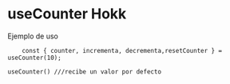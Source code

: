 # useCounter Hokk

Ejemplo de uso
```
    const { counter, incrementa, decrementa,resetCounter } = useCounter(10);

```
```
useCounter() ///recibe un valor por defecto
```